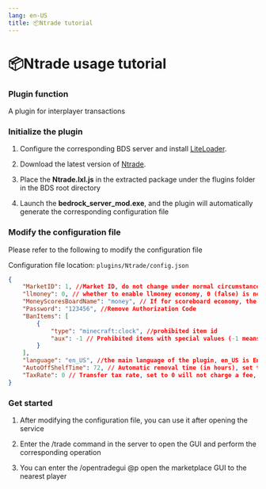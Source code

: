 ```yaml
---
lang: en-US
title: 📦Ntrade tutorial
---
```


# 📦Ntrade usage tutorial

### Plugin function

A plugin for interplayer transactions

### Initialize the plugin

1. Configure the corresponding BDS server and install [LiteLoader](https://github.com/LiteLDev/LiteLoaderBDS).

2. Download the latest version of [Ntrade](https://github.com/NIANIANKNIA/Ntrade/releases).

3. Place the **Ntrade.lxl.js** in the extracted package under the flugins folder in the BDS root directory

4. Launch the **bedrock_server_mod.exe**, and the plugin will automatically generate the corresponding configuration file

### Modify the configuration file

Please refer to the following to modify the configuration file

Configuration file location: `plugins/Ntrade/config.json`

```json
{
    "MarketID": 1, //Market ID, do not change under normal circumstances
    "llmoney": 0, // whether to enable llmoney economy, 0 (false) is not enabled, 1 (true) is enabled
    "MoneyScoresBoardName": "money", // If for scoreboard economy, the corresponding scoreboard name
    "Password": "123456", //Remove Authorization Code
    "BanItems": [
        {
            "type": "minecraft:clock", //prohibited item id
            "aux": -1 // Prohibited items with special values (-1 means no restriction on special values)
        }
    ],
    "language": "en_US", //the main language of the plugin, en_US is English and zh_CN is Chinese
    "AutoOffShelfTime": 72, // Automatic removal time (in hours), set to -1 will not automatically take off the shelves
    "TaxRate": 0 // Transfer tax rate, set to 0 will not charge a fee, if necessary, please change to any number of [0,1) by yourself
}
```

### Get started

1. After modifying the configuration file, you can use it after opening the service

2. Enter the /trade command in the server to open the GUI and perform the corresponding operation

3. You can enter the /opentradegui @p open the marketplace GUI to the nearest player
